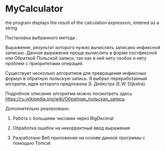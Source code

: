 # MyCalculator
the program displays the result of the calculation expression, entered as a string

Постановка выбранного метода :

  Выражение, результат которого нужно вычислить записано инфиксной записью. Данное выражение проще вычислить в форме постфиксной или Обратной Польской записи, так как в ней нету скобок и нету проблем с приоритетами операций.
  
  Существует несколько алгоритмов для превращения инфиксных формул в обратную польскую запись. Я выбрал переработанный алгоритм, идея которого предложена Э. Дейкстра (E.W. Dijkstra). 
  
  Подробное описание алгоритма можно посмотреть здесь https://ru.wikipedia.org/wiki/Обратная_польская_запись
  
  Дополнительно реализовано:
  
  1. Работа с большими числами через BigDecimal
  
  2. Обработка ошибок на некорректный ввод выражения
  
  3. Разработано Веб приложение на основе данной прогрммы с помощью Tomcat
